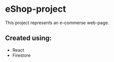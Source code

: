 # eShop-project

This project represents an e-commerse web-page.

## Created using:

- React
- Firestore
